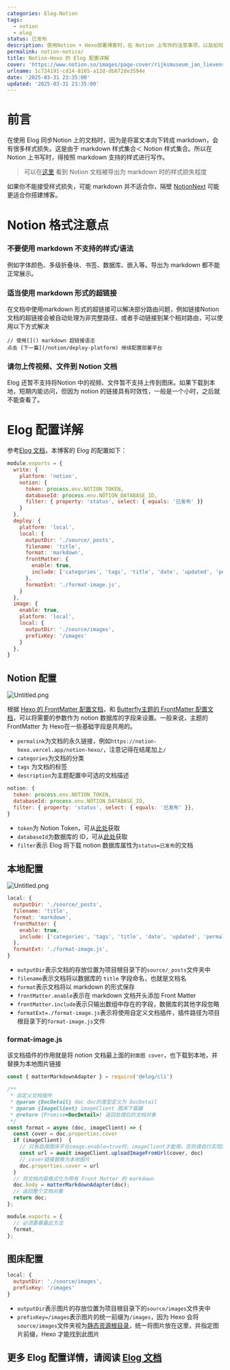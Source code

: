```yaml
---
categories: Elog-Notion
tags:
  - notion
  - elog
status: 已发布
description: 使用Notion + Hexo部署博客时，在 Notion 上写作的注意事项，以及如何配置Elog使其更好的结合Hexo
permalink: notion-notice/
title: Notion-Hexo 的 Elog 配置详解
cover: 'https://www.notion.so/images/page-cover/rijksmuseum_jan_lievens_1627.jpg'
urlname: 1c724191-cd14-8165-a12d-db872de3594e
date: '2025-03-31 23:35:00'
updated: '2025-03-31 23:35:00'
---
```


# 前言


在使用 Elog 同步Notion 上的文档时，因为是将富文本向下转成 markdown，会有很多样式损失。这是由于 markdown 样式集合＜ Notion 样式集合。所以在 Notion 上书写时，得按照 markdown 支持的样式进行写作。

> 可以在[这里](/notion-example/) 看到 Notion 文档被导出为 markdown 时的样式损失程度

如果你不能接受样式损失，可能 markdown 并不适合你，隔壁 [NotionNext](https://github.com/tangly1024/NotionNext) 可能更适合你搭建博客。


# Notion 格式注意点


### 不要使用 markdown 不支持的样式/语法


例如字体颜色、多级折叠块、书签、数据库、嵌入等。导出为 markdown 都不能正常展示。


### 适当使用 markdown 形式的超链接


在文档中使用markdown 形式的超链接可以解决部分路由问题，例如链接Notion文档的超链接会被自动处理为非完整路径，或者手动链接到某个相对路由，可以使用以下方式解决


```plain text
// 使用[]() markdown 超链接语法
点击 [下一篇](/notion/deploy-platform) 继续配置部署平台
```


### 请勿上传视频、文件到 Notion 文档


Elog 还暂不支持将Notion 中的视频、文件暂不支持上传到图床。如果下载到本地，短期内能访问，但因为 notion 的链接具有时效性，一般是一个小时，之后就不能查看了。


# Elog 配置详解


参考[Elog 文档](https://elog.1874.cool/)，本博客的 Elog 的配置如下：


```javascript
module.exports = {
  write: {
    platform: 'notion',
    notion: {
      token: process.env.NOTION_TOKEN,
      databaseId: process.env.NOTION_DATABASE_ID,
      filter: { property: 'status', select: { equals: '已发布' }}
    }
  },
  deploy: {
    platform: 'local',
    local: {
      outputDir: './source/_posts',
      filename: 'title',
      format: 'markdown',
      frontMatter: {
        enable: true,
        include: ['categories', 'tags', 'title', 'date', 'updated', 'permalink', 'cover', 'description']
      },
      formatExt: './format-image.js',
    }
  },
  image: {
    enable: true,
    platform: 'local',
    local: {
      outputDir: './source/images',
      prefixKey: '/images'
    }
  },
}
```


## Notion 配置


![Untitled.png](https://prod-files-secure.s3.us-west-2.amazonaws.com/809b2785-2afd-42d1-9139-e6f17eaa52c1/37f1ce20-a930-40df-8bf2-e65ba2ceff0d/Untitled.png?X-Amz-Algorithm=AWS4-HMAC-SHA256&X-Amz-Content-Sha256=UNSIGNED-PAYLOAD&X-Amz-Credential=ASIAZI2LB466UGF2QTHD%2F20250331%2Fus-west-2%2Fs3%2Faws4_request&X-Amz-Date=20250331T162953Z&X-Amz-Expires=3600&X-Amz-Security-Token=IQoJb3JpZ2luX2VjEEEaCXVzLXdlc3QtMiJHMEUCIBRMroQqHfdYIoMB8UX0vVMMPIHZHsit2cxBMLKNnWvgAiEA8A85JIQX268ogRSn8XiVI32YcB67CAGmGPkuxlloWQoqiAQIqf%2F%2F%2F%2F%2F%2F%2F%2F%2F%2FARAAGgw2Mzc0MjMxODM4MDUiDLYaCIztOyANzQXHmSrcA1rU8Gj0oaebutc%2Bo%2BmVFtRiD9VxTDYLaDFrTvEihj8bx8taqYTd6ZV6PWag27zgOYYRZtH9I%2BHk1WAQBljW2fePcm5tpxHfTs6rWAE6UK0R1XSYzIUdc7Al3T47VlpdFIzmJTcOafJTHZvaW9ZoxYk03JPnm9XoKnprIib4M%2BLOLX1gMeoIeotnGUweUtB2RIrPUSPZIARZsaZKAJFBqMKS0xBIiIZGy2FY%2BQXpFb4y38rbBwMsdmP4nygs8QDclzeWM2fAnZj%2BWA3JJ2alMGWgtKV4lXemQH6Gb%2F9yPjsesKaC3c6Yg0%2FvA4x91M%2FSjLDNqHMpLWDfD9uakazazPJ1YNq3s5o%2FEaLwftDrFTNhiYHvSYi%2Fdc0DR1h39WqSbjHUqL%2BnvK0wQeGuSvBuTDq0XSKCSqcmFSBRzEo2T2Urz6HSgmjmIm6bgw%2FdNqo3%2Fx21pKhZj4OgjFaYJV6UFg7RIBb3oJqfefSwCMJgReJ3KNX8bw%2F3lXw2v%2F%2BfOEmkOO1OIBEsgQGjmh1n2p829VSAPZPnhohxKtt77DviUviKSNjslTKydxJHn4TXO6zQqjm%2BH4Mhr9wfbStjV2LW3K6IwEV9ej5XYdEq%2FElIbWGsWLZfLh94n7Oof9zjMPaBq78GOqUBujjh62nd3urre%2FhyboD02OhX6BpoTt7HgO7PVPdsOYYUjreOyX2i5OTS8iTHAwxjIZd9ouU9HiEG%2FxkhoBc5qHr5ORhQ2u1cGjwGZmk8CBrFqHR5ctxnaNBWn%2FhntFHY91z5LUI6BnbxvnOqttN2k5BBwD8WZjJncVcL4QqMZ2Dm87PgMrtCXFLUhocVlW5SadU7mYFbsMTP2cgDYbKlSTCQSZT5&X-Amz-Signature=ce94dc797314523cb9240fe38fca82d579edcf44492195860ce944cc3d70c80d&X-Amz-SignedHeaders=host&x-id=GetObject)


根据 [Hexo 的 FrontMatter 配置文档](https://hexo.io/zh-cn/docs/front-matter)，和 [Butterfly主题的 FrontMatter 配置文档](https://butterfly.js.org/posts/dc584b87/?highlight=front%20matter#Post-Front-matter)，可以将需要的参数作为 notion 数据库的字段来设置。一般来说，主题的 FrontMatter 为 Hexo在一些基础字段是共用的。

- `permalink`为文档的永久链接，例如`https://notion-hexo.vercel.app/notion-hexo/`，注意记得在结尾加上`/`
- `categories`为文档的分类
- `tags` 为文档的标签
- `description`为主题配置中可选的文档描述

```javascript
notion: {
  token: process.env.NOTION_TOKEN,
  databaseId: process.env.NOTION_DATABASE_ID,
  filter: { property: 'status', select: { equals: '已发布' }},
}
```

- `token`为 Notion Token，可从[此处](https://elog.1874.cool/notion/gvnxobqogetukays#token-1)获取
- `databaseId`为数据库的 ID，可从[此处](https://elog.1874.cool/notion/gvnxobqogetukays#databaseid)获取
- `filter`表示 Elog 将下载 notion 数据库属性为`status=已发布`的文档

## 本地配置


![Untitled.png](https://prod-files-secure.s3.us-west-2.amazonaws.com/809b2785-2afd-42d1-9139-e6f17eaa52c1/804acc7d-2f1b-4daa-95f1-5dcbd316fe76/Untitled.png?X-Amz-Algorithm=AWS4-HMAC-SHA256&X-Amz-Content-Sha256=UNSIGNED-PAYLOAD&X-Amz-Credential=ASIAZI2LB466UGF2QTHD%2F20250331%2Fus-west-2%2Fs3%2Faws4_request&X-Amz-Date=20250331T162953Z&X-Amz-Expires=3600&X-Amz-Security-Token=IQoJb3JpZ2luX2VjEEEaCXVzLXdlc3QtMiJHMEUCIBRMroQqHfdYIoMB8UX0vVMMPIHZHsit2cxBMLKNnWvgAiEA8A85JIQX268ogRSn8XiVI32YcB67CAGmGPkuxlloWQoqiAQIqf%2F%2F%2F%2F%2F%2F%2F%2F%2F%2FARAAGgw2Mzc0MjMxODM4MDUiDLYaCIztOyANzQXHmSrcA1rU8Gj0oaebutc%2Bo%2BmVFtRiD9VxTDYLaDFrTvEihj8bx8taqYTd6ZV6PWag27zgOYYRZtH9I%2BHk1WAQBljW2fePcm5tpxHfTs6rWAE6UK0R1XSYzIUdc7Al3T47VlpdFIzmJTcOafJTHZvaW9ZoxYk03JPnm9XoKnprIib4M%2BLOLX1gMeoIeotnGUweUtB2RIrPUSPZIARZsaZKAJFBqMKS0xBIiIZGy2FY%2BQXpFb4y38rbBwMsdmP4nygs8QDclzeWM2fAnZj%2BWA3JJ2alMGWgtKV4lXemQH6Gb%2F9yPjsesKaC3c6Yg0%2FvA4x91M%2FSjLDNqHMpLWDfD9uakazazPJ1YNq3s5o%2FEaLwftDrFTNhiYHvSYi%2Fdc0DR1h39WqSbjHUqL%2BnvK0wQeGuSvBuTDq0XSKCSqcmFSBRzEo2T2Urz6HSgmjmIm6bgw%2FdNqo3%2Fx21pKhZj4OgjFaYJV6UFg7RIBb3oJqfefSwCMJgReJ3KNX8bw%2F3lXw2v%2F%2BfOEmkOO1OIBEsgQGjmh1n2p829VSAPZPnhohxKtt77DviUviKSNjslTKydxJHn4TXO6zQqjm%2BH4Mhr9wfbStjV2LW3K6IwEV9ej5XYdEq%2FElIbWGsWLZfLh94n7Oof9zjMPaBq78GOqUBujjh62nd3urre%2FhyboD02OhX6BpoTt7HgO7PVPdsOYYUjreOyX2i5OTS8iTHAwxjIZd9ouU9HiEG%2FxkhoBc5qHr5ORhQ2u1cGjwGZmk8CBrFqHR5ctxnaNBWn%2FhntFHY91z5LUI6BnbxvnOqttN2k5BBwD8WZjJncVcL4QqMZ2Dm87PgMrtCXFLUhocVlW5SadU7mYFbsMTP2cgDYbKlSTCQSZT5&X-Amz-Signature=8949d67a28fd4d088596ebcf14a98ab16d0ee439980984696f0aeff8aa899cb6&X-Amz-SignedHeaders=host&x-id=GetObject)


```javascript
local: {
  outputDir: './source/_posts',
  filename: 'title',
  format: 'markdown',
  frontMatter: {
    enable: true,
    include: ['categories', 'tags', 'title', 'date', 'updated', 'permalink', 'cover', 'description']
  },
  formatExt: './format-image.js',
}
```

- `outputDir`表示文档的存放位置为项目根目录下的`source/_posts`文件夹中
- `filename`表示文档将以数据库的 `title` 字段命名，也就是文档名
- `format`表示文档将以 markdown 的形式保存
- `frontMatter.enable`表示在 markdown 文档开头添加 Front Matter
- `frontMatter.include`表示只输出数组中存在的字段，数据库的其他字段忽略
- `formatExt=./format-image.js`表示将使用自定义文档插件，插件路径为项目根目录下的`format-image.js`文件

### format-image.js


该文档插件的作用就是将 notion 文档最上面的`封面图 cover`，也下载到本地，并替换为本地图片链接


```javascript
const { matterMarkdownAdapter } = require('@elog/cli')

/**
 * 自定义文档插件
 * @param {DocDetail} doc doc的类型定义为 DocDetail
 * @param {ImageClient} imageClient 图床下载器
 * @return {Promise<DocDetail>} 返回处理后的文档对象
 */
const format = async (doc, imageClient) => {
  const cover = doc.properties.cover
  if (imageClient)  {
    // 只有启用图床平台image.enable=true时，imageClient才能用，否则请自行实现图片上传
    const url = await imageClient.uploadImageFromUrl(cover, doc)
    // cover链接替换为本地图片
    doc.properties.cover = url
  }
  // 将文档内容格式化为带有 Front Matter 的 markdown
  doc.body = matterMarkdownAdapter(doc);
  // 返回整个文档对象
  return doc;
};

module.exports = {
  // 必须要暴露此方法
  format,
};
```


## 图床配置


```javascript
local: {
  outputDir: './source/images',
  prefixKey: '/images'
}
```

- `outputDir`表示图片的存放位置为项目根目录下的`source/images`文件夹中
- `prefixKey=/images`表示图片的统一前缀为`/images`，因为 Hexo 会将`source/images`文件夹视为[静态资源根目录](https://hexo.io/zh-cn/docs/asset-folders)，统一将图片放在这里，并指定图片前缀，Hexo 才能找到此图片

## 更多 Elog 配置详情，请阅读 [Elog 文档](https://elog.1874.cool/)


